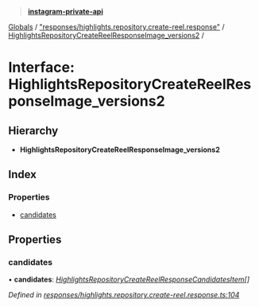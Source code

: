 > **[instagram-private-api](../README.md)**

[Globals](../README.md) / ["responses/highlights.repository.create-reel.response"](../modules/_responses_highlights_repository_create_reel_response_.md) / [HighlightsRepositoryCreateReelResponseImage_versions2](_responses_highlights_repository_create_reel_response_.highlightsrepositorycreatereelresponseimage_versions2.md) /

# Interface: HighlightsRepositoryCreateReelResponseImage_versions2

## Hierarchy

* **HighlightsRepositoryCreateReelResponseImage_versions2**

## Index

### Properties

* [candidates](_responses_highlights_repository_create_reel_response_.highlightsrepositorycreatereelresponseimage_versions2.md#candidates)

## Properties

###  candidates

• **candidates**: *[HighlightsRepositoryCreateReelResponseCandidatesItem](_responses_highlights_repository_create_reel_response_.highlightsrepositorycreatereelresponsecandidatesitem.md)[]*

*Defined in [responses/highlights.repository.create-reel.response.ts:104](https://github.com/dilame/instagram-private-api/blob/e9c516c/src/responses/highlights.repository.create-reel.response.ts#L104)*